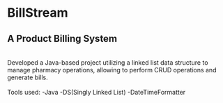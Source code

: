 # BillStream
## A Product Billing System
<br/>
Developed a Java-based project utilizing a linked list data structure to manage pharmacy operations, allowing to perform CRUD operations and generate bills.
<br/>
<br/>
Tools used:
-Java
-DS(Singly Linked List)
-DateTimeFormatter
